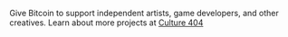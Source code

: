 
Give Bitcoin to support independent artists, game developers, and other creatives. Learn about more projects at <a href="https://www.culture404.com/about" target="_blank">Culture 404</a>
